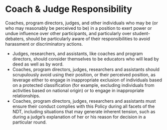 # Coach & Judge Responsibility
Coaches, program directors, judges, and other individuals who may be (or who may reasonably be perceived to be) in a position to exert power or undue influence over other participants, and particularly over student-debaters, should be particularly aware of their responsibilities to avoid harassment or discriminatory actions.

* Judges, researchers, and assistants, like coaches and program directors, should consider themselves to be educators who will lead by deed as well as by word.
* Coaches, program directors, judges, researchers and assistants should scrupulously avoid using their position, or their perceived position, as leverage either to engage in inappropriate exclusion of individuals based on a protected classification (for example, excluding individuals from activities based on national origin) or to engage in inappropriate relationships.
* Coaches, program directors, judges, researchers and assistants must ensure their conduct complies with this Policy during all facets of the NDT, including situations that may generate inherent tension, such as during a judge’s explanation of her or his reason for decision in a particular round.



